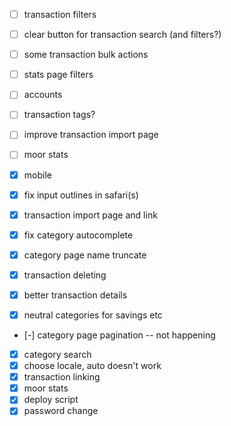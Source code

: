 - [ ] transaction filters
- [ ] clear button for transaction search (and filters?)
- [ ] some transaction bulk actions
- [ ] stats page filters
- [ ] accounts
- [ ] transaction tags?
- [ ] improve transaction import page
- [ ] moor stats

- [x] mobile
- [x] fix input outlines in safari(s)
- [x] transaction import page and link
- [x] fix category autocomplete
- [x] category page name truncate
- [x] transaction deleting
- [x] better transaction details
- [x] neutral categories for savings etc
- [-] category page pagination -- not happening
- [x] category search
- [x] choose locale, auto doesn't work
- [x] transaction linking
- [x] moor stats
- [x] deploy script
- [x] password change
